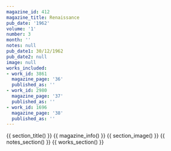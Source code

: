```yaml
---
magazine_id: 412
magazine_title: Renaissance
pub_date: '1962'
volume: '1'
number: 3
month: ''
notes: null
pub_date1: 30/12/1962
pub_date2: null
image: null
works_included:
- work_id: 3861
  magazine_page: '36'
  published_as: ''
- work_id: 2980
  magazine_page: '37'
  published_as: ''
- work_id: 1696
  magazine_page: '38'
  published_as: ''
---
```


{{ section_title() }}
{{ magazine_info() }}
{{ section_image() }}
{{ notes_section() }}
{{ works_section() }}
